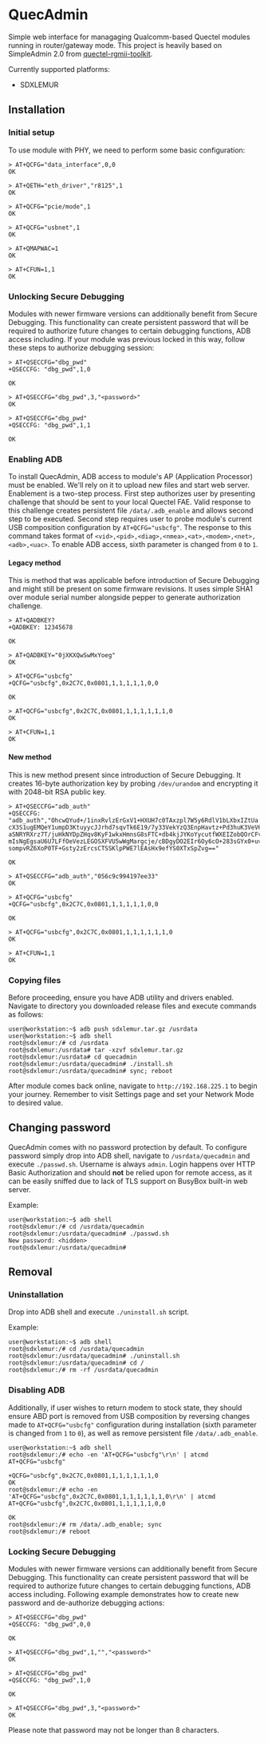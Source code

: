 # QuecAdmin

Simple web interface for managaging Qualcomm-based Quectel modules running in router/gateway mode.
This project is heavily based on SimpleAdmin 2.0 from [quectel-rgmii-toolkit](https://github.com/iamromulan/quectel-rgmii-toolkit/tree/SDXLEMUR).

Currently supported platforms:
- SDXLEMUR

## Installation

### Initial setup
To use module with PHY, we need to perform some basic configuration:
```
> AT+QCFG="data_interface",0,0
OK

> AT+QETH="eth_driver","r8125",1
OK

> AT+QCFG="pcie/mode",1
OK

> AT+QCFG="usbnet",1
OK

> AT+QMAPWAC=1
OK

> AT+CFUN=1,1
OK
```

### Unlocking Secure Debugging
Modules with newer firmware versions can additionally benefit from Secure Debugging. This functionality can create persistent password that will be required to authorize future changes to certain debugging functions, ADB access including. If your module was previous locked in this way, follow these steps to authorize debugging session:

```
> AT+QSECCFG="dbg_pwd"
+QSECCFG: "dbg_pwd",1,0

OK

> AT+QSECCFG="dbg_pwd",3,"<password>"
OK

> AT+QSECCFG="dbg_pwd"
+QSECCFG: "dbg_pwd",1,1

OK
```

### Enabling ADB
To install QuecAdmin, ADB access to module's AP (Application Processor) must be enabled. We'll rely on it to upload new files and start web server. Enablement is a two-step process. First step authorizes user by presenting challenge that should be sent to your local Quectel FAE. Valid response to this challenge creates persistent file `/data/.adb_enable` and allows second step to be executed. Second step requires user to probe module's current USB composition configuration by `AT+QCFG="usbcfg"`. The response to this command takes format of `<vid>,<pid>,<diag>,<nmea>,<at>,<modem>,<net>,<adb>,<uac>`. To enable ADB access, sixth parameter is changed from `0` to `1`.

#### Legacy method
This is method that was applicable before introduction of Secure Debugging and might still be present on some firmware revisions. It uses simple SHA1 over module serial number alongside pepper to generate authorization challenge.

```
> AT+QADBKEY?
+QADBKEY: 12345678

OK

> AT+QADBKEY="0jXKXQwSwMxYoeg"
OK

> AT+QCFG="usbcfg"
+QCFG="usbcfg",0x2C7C,0x0801,1,1,1,1,1,0,0

OK

> AT+QCFG="usbcfg",0x2C7C,0x0801,1,1,1,1,1,1,0
OK

> AT+CFUN=1,1
OK
```

#### New method
This is new method present since introduction of Secure Debugging. It creates 16-byte authorization key by probing `/dev/urandom` and encrypting it with 2048-bit RSA public key.

```
> AT+QSECCFG="adb_auth"
+QSECCFG: "adb_auth","OhcwQYud+/1inxRvlzErGxV1+HXUH7c0TAxzpl7W5y6RdlV1bLXbxIZtUa
cX3S1ugEMQeY1umpD3KtuyycJJrhd7sqvTk6E19/7y33VekYzQ3EnpHavtz+Pd3huK3VeV6dc38OR
aSNRYRXrz7T/juHkNYDpZHqv8KyF1wkxHmnsG8sFTC+db4kjJYKoYycutfWXEIZobQOrCFve3cMI
mIsNgEgsaU6U7LFfOeVezLEGOSXFVU5wWgMargcje/cBDgyDO2EIr6Oy6cO+283sGYx0+uvuNmP
sompvRZ6XoP0TF+Gsty2zErcsCTSSKlpPWE7lEAsHx9efYS0XTxSpZvg=="

OK

> AT+QSECCFG="adb_auth","056c9c994197ee33"
OK

> AT+QCFG="usbcfg"
+QCFG="usbcfg",0x2C7C,0x0801,1,1,1,1,1,0,0

OK

> AT+QCFG="usbcfg",0x2C7C,0x0801,1,1,1,1,1,1,0
OK

> AT+CFUN=1,1
OK
```

### Copying files
Before proceeding, ensure you have ADB utility and drivers enabled. Navigate to directory you downloaded release files and execute commands as follows:
```
user@workstation:~$ adb push sdxlemur.tar.gz /usrdata
user@workstation:~$ adb shell
root@sdxlemur:/# cd /usrdata
root@sdxlemur:/usrdata# tar -xzvf sdxlemur.tar.gz
root@sdxlemur:/usrdata# cd quecadmin
root@sdxlemur:/usrdata/quecadmin# ./install.sh
root@sdxlemur:/usrdata/quecadmin# sync; reboot
```

After module comes back online, navigate to `http://192.168.225.1` to begin your journey. Remember to visit Settings page and set your Network Mode to desired value.

## Changing password
QuecAdmin comes with no password protection by default. To configure password simply drop into ADB shell, navigate to `/usrdata/quecadmin` and execute `./passwd.sh`. Username is always `admin`.
Login happens over HTTP Basic Authorization and should **not** be relied upon for remote access, as it can be easily sniffed due to lack of TLS support on BusyBox built-in web server.

Example:
```
user@workstation:~$ adb shell
root@sdxlemur:/# cd /usrdata/quecadmin
root@sdxlemur:/usrdata/quecadmin# ./passwd.sh
New password: <hidden>
root@sdxlemur:/usrdata/quecadmin#
```


## Removal

### Uninstallation
Drop into ADB shell and execute `./uninstall.sh` script.

Example:
```
user@workstation:~$ adb shell
root@sdxlemur:/# cd /usrdata/quecadmin
root@sdxlemur:/usrdata/quecadmin# ./uninstall.sh
root@sdxlemur:/usrdata/quecadmin# cd /
root@sdxlemur:/# rm -rf /usrdata/quecadmin
```

### Disabling ADB
Additionally, if user wishes to return modem to stock state, they should ensure ABD port is removed from USB composition by reversing changes made to `AT+QCFG="usbcfg"` configuration during installation (sixth parameter is changed from `1` to `0`), as well as remove persistent file `/data/.adb_enable`.

```
user@workstation:~$ adb shell
root@sdxlemur:/# echo -en 'AT+QCFG="usbcfg"\r\n' | atcmd
AT+QCFG="usbcfg"

+QCFG="usbcfg",0x2C7C,0x0801,1,1,1,1,1,1,0
OK
root@sdxlemur:/# echo -en 'AT+QCFG="usbcfg",0x2C7C,0x0801,1,1,1,1,1,1,0\r\n' | atcmd
AT+QCFG="usbcfg",0x2C7C,0x0801,1,1,1,1,1,0,0

OK
root@sdxlemur:/# rm /data/.adb_enable; sync
root@sdxlemur:/# reboot
```

### Locking Secure Debugging
Modules with newer firmware versions can additionally benefit from Secure Debugging. This functionality can create persistent password that will be required to authorize future changes to certain debugging functions, ADB access including. Following example demonstrates how to create new password and de-authorize debugging actions:

```
> AT+QSECCFG="dbg_pwd"
+QSECCFG: "dbg_pwd",0,0

OK

> AT+QSECCFG="dbg_pwd",1,"","<password>"
OK

> AT+QSECCFG="dbg_pwd"
+QSECCFG: "dbg_pwd",1,0

OK

> AT+QSECCFG="dbg_pwd",3,"<password>"
OK
```

Please note that password may not be longer than 8 characters.